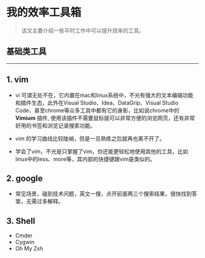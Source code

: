 # 我的效率工具箱
> 该文主要介绍一些平时工作中可以提升效率的工具。

## 基础类工具
_____

## 1. vim

* vi 可谓无处不在，它内置在mac和linux系统中，不光有强大的文本编辑功能和插件生态，此外在Visual Studio、Idea、DataGrip、Visual Studio Code、甚至chrome等众多工具中都有它的身影，比如说chrome中的 **Vimium** 插件, 使用该插件不需要鼠标就可以非常方便的浏览网页，还有非常好用的书签和浏览记录搜索功能。 

* vim 的学习曲线比较陡峭，但是一旦熟练之后就再也离不开了。

* 学会了vim，不光是只掌握了vim，你还能更轻松地使用其他的工具，比如linux中的less、more等，其内部的快捷键跟vim是类似的。

## 2. google
* 常见场景，碰到技术问题，英文一搜，点开前面两三个搜索结果，很快找到答案，无需过多解释。

## 3. Shell
* Cmder
* Cygwin
* Oh My Zsh